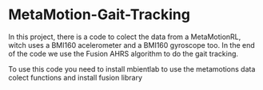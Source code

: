 # MetaMotion-Gait-Tracking

In this project, there is a code to colect the data from a MetaMotionRL, witch uses a BMI160 acelerometer and a BMI160 gyroscope too.
In the end of the code we use the Fusion AHRS algorithm to do the gait  tracking.

To use this code you need to install mbientlab to use the metamotions data colect functions and install fusion library
